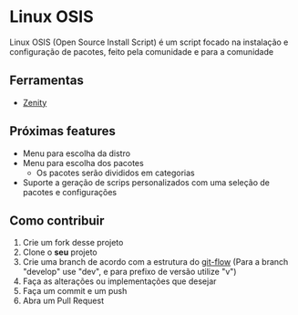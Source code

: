 # Linux OSIS
Linux OSIS (Open Source Install Script) é um script focado na instalação e configuração de pacotes, feito pela comunidade e para a comunidade

## Ferramentas
* [Zenity](https://gitlab.gnome.org/GNOME/zenity)

## Próximas features
* Menu para escolha da distro
* Menu para escolha dos pacotes
  * Os pacotes serão divididos em categorias
* Suporte a geração de scrips personalizados com uma seleção de pacotes e configurações

## Como contribuir
1) Crie um fork desse projeto
2) Clone o <b>seu</b> projeto
3) Crie uma branch de acordo com a estrutura do [git-flow](https://jeffkreeftmeijer.com/git-flow/) (Para a branch "develop" use "dev", e para prefixo de versão utilize "v")
4) Faça as alterações ou implementações que desejar
5) Faça um commit e um push
6) Abra um Pull Request

